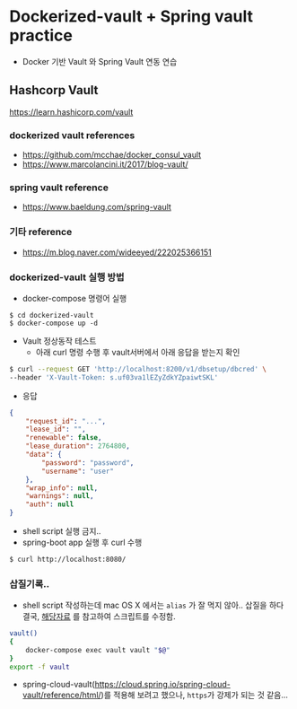 # Dockerized-vault + Spring vault practice
* Docker 기반 Vault 와 Spring Vault 연동 연습

## Hashcorp Vault
https://learn.hashicorp.com/vault


### dockerized vault references
* https://github.com/mcchae/docker_consul_vault
* https://www.marcolancini.it/2017/blog-vault/

### spring vault reference
* https://www.baeldung.com/spring-vault

### 기타 reference
* https://m.blog.naver.com/wideeyed/222025366151

### dockerized-vault 실행 방법

* docker-compose 명령어 실행
```
$ cd dockerized-vault
$ docker-compose up -d
```

* Vault 정상동작 테스트
  * 아래 curl 명령 수행 후 vault서버에서 아래 응답을 받는지 확인 
```bash
$ curl --request GET 'http://localhost:8200/v1/dbsetup/dbcred' \
--header 'X-Vault-Token: s.uf03va1lEZyZdkYZpaiwtSKL'
```
* 응답
```json
{
    "request_id": "...",
    "lease_id": "",
    "renewable": false,
    "lease_duration": 2764800,
    "data": {
        "password": "password",
        "username": "user"
    },
    "wrap_info": null,
    "warnings": null,
    "auth": null
}
```

* shell script 실행 금지..
* spring-boot app 실행 후 curl 수행
```bash
$ curl http://localhost:8080/
```

### 삽질기록..
* shell script 작성하는데 mac OS X 에서는 ```alias``` 가 잘 먹지 않아.. 삽질을 하다 결국, [해당자료](https://github.com/mcchae/docker_consul_vault) 를 참고하여 스크립트를 수정함.
```bash
vault()
{
	docker-compose exec vault vault "$@"
}
export -f vault
```

* spring-cloud-vault(https://cloud.spring.io/spring-cloud-vault/reference/html/)를 적용해 보려고 했으나, ```https```가 강제가 되는 것 같음...